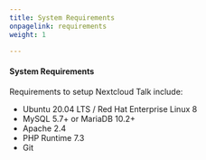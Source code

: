 ```yaml
---
title: System Requirements
onpagelink: requirements
weight: 1

---
```


#### **System Requirements**

Requirements to setup Nextcloud Talk include:

- Ubuntu 20.04 LTS / Red Hat Enterprise Linux 8
- MySQL 5.7+ or MariaDB 10.2+
- Apache 2.4
- PHP Runtime 7.3
- Git
 